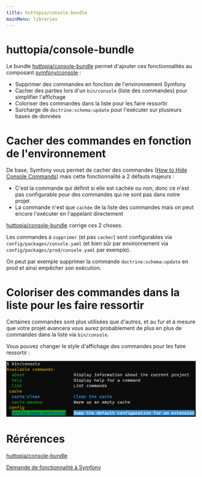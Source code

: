 ```yaml
---
title: huttopia/console-bundle
mainMenu: libraries
---
```


# huttopia/console-bundle

Le bundle [huttopia/console-bundle](https://github.com/Huttopia/console-bundle) permet d'ajouter ces fonctionnalités
au composant [symfony/console](https://symfony.com/doc/current/components/console.html) :
 * Supprimer des commandes en fonction de l'environnement Symfony
 * Cacher des parties lors d'un `bin/console` (liste des commandes) pour simplifier l'affichage
 * Coloriser des commandes dans la liste pour les faire ressortir
 * Surcharge de `doctrine:schema:update` pour l'exécuter sur plusieurs bases de données

# Cacher des commandes en fonction de l'environnement

De base, Symfony vous permet de cacher des commandes ([How to Hide Console Commands](https://symfony.com/doc/current/console/hide_commands.html)) 
mais cette fonctionnalité a 2 défauts majeurs :
 * C'est la commande qui définit si elle est cachée ou non, donc ce n'est pas configurable pour des commandes qui ne sont pas dans notre projet
 * La commande n'est que `cachée` de la liste des commandes mais on peut encore l'exécuter en l'appelant directement

[huttopia/console-bundle](https://github.com/Huttopia/console-bundle) corrige ces 2 choses.

Les commandes à `supprimer` (et pas `cacher`) 
sont configurables via `config/packages/console.yaml` (et bien sûr par environnement via `config/packages/prod/console.yaml` par exemple).

On peut par exemple supprimer la commande `doctrine:schema:update` en prod et ainsi empêcher son exécution.

# Coloriser des commandes dans la liste pour les faire ressortir

Certaines commandes sont plus utilisées que d'autres, et au fur et à mesure que votre projet avancera 
vous aurez probablement de plus en plus de commandes dans la liste via `bin/console`.

Vous pouvez changer le style d'affichage des commandes pour les faire ressortir :

![Colors](images/huttopia-console-bundle-colors.png)

# Rérérences

[huttopia/console-bundle](https://github.com/Huttopia/console-bundle)

[Demande de fonctionnalité à Symfony](https://github.com/symfony/symfony/issues/22645)
